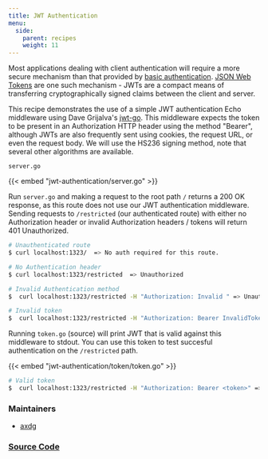 ```yaml
---
title: JWT Authentication
menu:
  side:
    parent: recipes
    weight: 11
---
```


Most applications dealing with client authentication will require a more secure
mechanism than that provided by [basic authentication](https://github.com/labstack/echo/blob/master/middleware/auth.go). [JSON Web Tokens](http://jwt.io/)
are one such mechanism - JWTs are a compact means of transferring cryptographically
signed claims between the client and server.

This recipe demonstrates the use of a simple JWT authentication Echo middleware
using Dave Grijalva's [jwt-go](https://github.com/dgrijalva/jwt-go). This middleware
expects the token to be present in an Authorization HTTP header using the method
"Bearer", although JWTs are also frequently sent using cookies, the request URL,
or even the request body. We will use the HS236 signing method, note that several
other algorithms are available.

`server.go`

{{< embed "jwt-authentication/server.go" >}}

Run `server.go` and making a request to the root path `/` returns a 200 OK response,
as this route does not use our JWT authentication middleware. Sending requests to
`/restricted` (our authenticated route) with either no Authorization header or invalid
Authorization headers / tokens will return 401 Unauthorized.

```sh
# Unauthenticated route
$ curl localhost:1323/  => No auth required for this route.

# No Authentication header
$ curl localhost:1323/restricted  => Unauthorized

# Invalid Authentication method
$  curl localhost:1323/restricted -H "Authorization: Invalid " => Unauthorized

# Invalid token
$  curl localhost:1323/restricted -H "Authorization: Bearer InvalidToken" => Unauthorized
```

Running `token.go` (source) will print JWT that is valid against this middleware
to stdout. You can use this token to test succesful authentication on the `/restricted` path.

{{< embed "jwt-authentication/token/token.go" >}}

```sh
# Valid token
$  curl localhost:1323/restricted -H "Authorization: Bearer <token>" => Access granted with JWT.
```

### Maintainers

- [axdg](https://github.com/axdg)

### [Source Code](https://github.com/vishr/recipes/blob/master/echo.v1/jwt-authentication)
